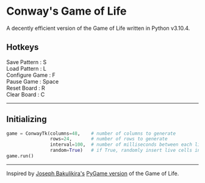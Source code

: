 # Conway's Game of Life

A decently efficient version of the Game of Life written in Python v3.10.4.

## Hotkeys
Save Pattern   : S  
Load Pattern   : L  
Configure Game : F  
Pause Game     : Space  
Reset Board    : R  
Clear Board    : C  

---

## Initializing

```python
game = ConwayTk(columns=48,    # number of columns to generate
                rows=24,       # number of rows to generate
                interval=100,  # number of milliseconds between each life cycle
                random=True)   # if True, randomly insert live cells into the data array            
game.run()
```

---

Inspired by [Joseph Bakulikira's](https://github.com/Josephbakulikira) [PyGame version](https://github.com/Josephbakulikira/Conway-s-Game-of-life---Python) of the Game of Life.
